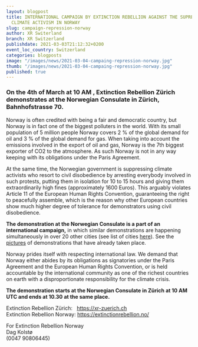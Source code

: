 ```yaml
---
layout: blogpost
title: INTERNATIONAL CAMPAIGN BY EXTINCTION REBELLION AGAINST THE SUPRESSION OF
  CLIMATE ACTIVISM IN NORWAY
slug: campaign-repression-norway
author: XR Switerland
branch: XR Switzerland
publishdate: 2021-03-03T21:12:32+0200
event_loc_country: Switzerland
categories: blogposts
image: "/images/news/2021-03-04-campaing-repression-norway.jpg"
thumb: "/images/news/2021-03-04-campaing-repression-norway.jpg"
published: true
---
```

### On the 4th of March at 10 AM , Extinction Rebellion Zürich demonstrates at the Norwegian Consulate in Zürich, Bahnhofstrasse 70.

Norway is often credited with being a fair and democratic country, but Norway is in fact one of the biggest polluters in the world. With its small population of 5 million people Norway covers 2 % of the global demand for oil and 3 % of the global demand for gas. When taking into account the emissions involved in the export of oil and gas, Norway is the 7th biggest exporter of CO2 to the atmosphere. As such Norway is not in any way keeping with its obligations under the Paris Agreement.

At the same time, the Norwegian government is suppressing climate activists who resort to civil disobedience by arresting everybody involved in such protests, putting them in isolation for 10 to 15 hours and giving them extraordinarily high fines (approximately 1600 Euros). This arguably violates Article 11 of the European Human Rights Convention, guaranteeing the right to peacefully assemble, which is the reason why other European countries show much higher degree of tolerance for demonstrators using civil disobedience.

**The demonstration at the Norwegian Consulate is a part of an international campaign,** in which similar demonstrations are happening simultaneously in over 20 other cities (see list of cities [here](https://cryptpad.organise.earth/pad/#/2/pad/view/PAkWZbBBJkxrxDdRSSfjAKNDWZszpXyP1wOjmwu7C64/)). See the [pictures](https://cloud.extinctionrebellion.no/index.php/s/rzj9nWmyRidMQiC) of demonstrations that have already taken place.

Norway prides itself with respecting international law. We demand that Norway either abides by its obligations as signatories under the Paris Agreement and the European Human Rights Convention, or is held accountable by the international community as one of the richest countries on earth with a disproportionate responsibility for the climate crisis.

**The demonstration starts at the Norwegian Consulate in Zürich at 10 AM UTC and ends at 10.30 at the same place.**

Extinction Rebellion Zürich:   <https://xr-zuerich.ch>\
Extinction Rebellion Norway: <https://extinctionrebellion.no/>

For Extinction Rebellion Norway\
Dag Kolstø\
(0047 90806445)
